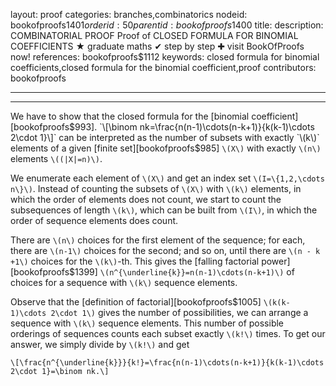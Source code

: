 layout: proof
categories: branches,combinatorics
nodeid: bookofproofs$1401
orderid: 50
parentid: bookofproofs$1400
title: 
description: COMBINATORIAL PROOF Proof of CLOSED FORMULA FOR BINOMIAL COEFFICIENTS &#9733; graduate maths &#10004; step by step &#10010; visit BookOfProofs now!
references: bookofproofs$1112
keywords: closed formula for binomial coefficients,closed formula for the binomial coefficient,proof
contributors: bookofproofs

---


---

We have to show that the closed formula for the [binomial coefficient][bookofproofs$993].
`\[\binom nk=\frac{n(n-1)\cdots(n-k+1)}{k(k-1)\cdots 2\cdot 1}\]`
can be interpreted as the number of subsets with exactly `\(k\)` elements of a given [finite set][bookofproofs$985] `\(X\)` with exactly `\(n\)` elements `\((|X|=n)\)`. 

We enumerate each element of `\(X\)` and get an index set `\(I=\{1,2,\cdots n\}\)`. Instead of counting the subsets of `\(X\)` with `\(k\)` elements, in which the order of elements does not count, we start to count the subsequences of length `\(k\)`, which can be built from `\(I\)`, in which the order of sequence elements does count. 

There are `\(n\)` choices for the first element of the sequence; for each, there are `\(n-1\)` choices for the second; and so on, until there are `\(n - k +1\)` choices for the `\(k\)`-th. This gives the [falling factorial power][bookofproofs$1399] `\(n^{\underline{k}}=n(n-1)\cdots(n-k+1)\)` of choices for a sequence with `\(k\)` sequence elements. 

Observe that the [definition of factorial][bookofproofs$1005] `\(k(k-1)\cdots 2\cdot 1\)` gives the number of possibilities, we can arrange a sequence with `\(k\)` sequence elements. This number of possible orderings of sequences counts each subset exactly `\(k!\)` times. To get our answer, we simply divide by `\(k!\)` and get

`\[\frac{n^{\underline{k}}}{k!}=\frac{n(n-1)\cdots(n-k+1)}{k(k-1)\cdots 2\cdot 1}=\binom nk.\]`
